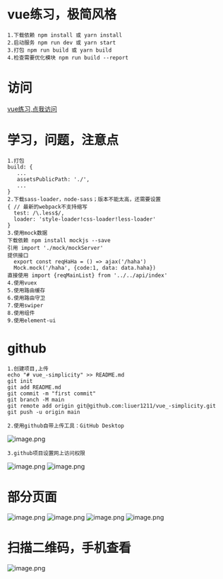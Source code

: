 # vue练习，极简风格
    1.下载依赖 npm install 或 yarn install
    2.启动服务 npm run dev 或 yarn start
    3.打包 npm run build 或 yarn build
    4.检查需要优化模块 npm run build --report
    
# 访问
   [vue练习,点我访问](https://liuer1211.github.io/vue_-simplicity/dist/#/)
   
# 学习，问题，注意点
    1.打包
    build: {
       ...
       assetsPublicPath: './',
       ...
    }
    2.下载sass-loader，node-sass；版本不能太高，还需要设置
    { // 最新的webpack不支持缩写
      test: /\.less$/,
      loader: 'style-loader!css-loader!less-loader'
    }
    3.使用mock数据
    下载依赖 npm install mockjs --save
    引用 import './mock/mockServer'
    提供接口 
      export const reqHaHa = () => ajax('/haha')
      Mock.mock('/haha', {code:1, data: data.haha})
    直接使用 import {reqMainList} from '../../api/index'
    4.使用vuex
    5.使用路由缓存
    6.使用路由守卫
    7.使用swiper
    8.使用组件
    9.使用element-ui
# github
    1.创建项目,上传
    echo "# vue_-simplicity" >> README.md
    git init
    git add README.md
    git commit -m "first commit"
    git branch -M main
    git remote add origin git@github.com:liuer1211/vue_-simplicity.git
    git push -u origin main
    
    2.使用github自带上传工具：GitHub Desktop
   ![image.png](https://liuer1211.github.io/vue_-simplicity/static/img/1.png)
   
    3.github项目设置网上访问权限
   ![image.png](https://liuer1211.github.io/vue_-simplicity/static/img/2.png)
   ![image.png](https://liuer1211.github.io/vue_-simplicity/static/img/3.png)
   
# 部分页面
   ![image.png](https://liuer1211.github.io/vue_-simplicity/static/img/9.png)
   ![image.png](https://liuer1211.github.io/vue_-simplicity/static/img/5.png)
   ![image.png](https://liuer1211.github.io/vue_-simplicity/static/img/7.png)
   ![image.png](https://liuer1211.github.io/vue_-simplicity/static/img/10.png)

# 扫描二维码，手机查看
   ![image.png](https://liuer1211.github.io/vue_-simplicity/static/img/8.png)
